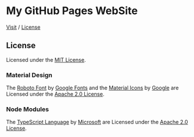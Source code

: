 # My GitHub Pages WebSite

[Visit](http://caiodsa-lab.github.io)
 / 
[License](#license)

## License
Licensed under the [MIT License](https://github.com/caiodsa-lab/caiodsa-lab.github.io/blob/main/LICENSE).

### Material Design
The [Roboto Font](https://github.com/googlefonts/roboto) by [Google Fonts](https://github.com/googlefonts/) and the [Material Icons](https://github.com/google/material-design-icons) by [Google](https://github.com/google/) are Licensed under the [Apache 2.0 License](http://www.apache.org/licenses/LICENSE-2.0).

### Node Modules

The [TypeScript Language](https://github.com/microsoft/TypeScript/) by [Microsoft](https://github.com/microsoft/) are Licensed under the [Apache 2.0 License](http://www.apache.org/licenses/LICENSE-2.0).